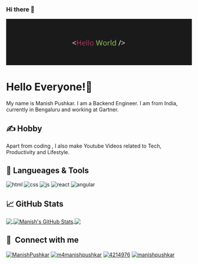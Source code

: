 ### Hi there 👋

<!--
**iampushkar/iampushkar** is a ✨ _special_ ✨ repository because its `README.md` (this file) appears on your GitHub profile.

Here are some ideas to get you started:

- 🔭 I’m currently working on ...
- 🌱 I’m currently learning ...
- 👯 I’m looking to collaborate on ...
- 🤔 I’m looking for help with ...
- 💬 Ask me about ...
- 📫 How to reach me: ...
- 😄 Pronouns: ...
- ⚡ Fun fact: ...
-->
![Header](https://github.com/AashimaAhuja/AashimaAhuja/blob/main/images/banner.png)

# Hello Everyone!👋

My name is Manish Pushkar. I am a Backend Engineer. I am from India, currently in Bengaluru and working at Gartner.

## &#x270d; Hobby

Apart from coding , I also make Youtube Videos related to Tech, Productivity and Lifestyle.

## 🔧 Langueages & Tools
<p align='left'>
  <img src="https://upload.wikimedia.org/wikipedia/commons/thumb/6/61/HTML5_logo_and_wordmark.svg/2048px-HTML5_logo_and_wordmark.svg.png" alt="html" width="40" height="40">
  <img src='https://upload.wikimedia.org/wikipedia/commons/thumb/d/d5/CSS3_logo_and_wordmark.svg/1200px-CSS3_logo_and_wordmark.svg.png' alt="css" width="40" height="40">
  <img src='https://upload.wikimedia.org/wikipedia/commons/6/6a/JavaScript-logo.png' height='30' width='auto' alt="js">
   <img src="https://upload.wikimedia.org/wikipedia/commons/thumb/a/a7/React-icon.svg/1280px-React-icon.svg.png" alt="react" width="auto" height="40"/>
   <img src="https://angular.io/assets/images/logos/angular/angular.svg" alt="angular" width="40" height="40"/>
</p>


## &#x1f4c8; GitHub Stats
<a href="https://github.com/iampushkar/iampushkar">
  <img align="center" src="https://github-readme-stats.vercel.app/api/top-langs/?username=iampushkar&title_color=ffffff&text_color=c9cacc&icon_color=2bbc8a&bg_color=1d1f21&langs_count=3" />
</a>
<a href="https://github.com/iampushkar/iampushkar">
  <img align="center" src="https://github-readme-stats.vercel.app/api?username=iampushkar&show_icons=true&line_height=27&count_private=true&title_color=ffffff&text_color=c9cacc&icon_color=2bbc8a&bg_color=1d1f21" alt="Manish's GitHub Stats" />
</a>
<a href="https://github.com/iampushkar/iampushkar">
   <img align="center" src="https://github-readme-stats.vercel.app/api/pin/?username=iampushkar&repo=Certificate&title_color=ffffff&text_color=c9cacc&icon_color=2bbc8a&bg_color=1d1f21" />
</a>
<!--
<a href="https://github.com/iampushkar/iampushkar">
   <img align="center" src="https://github-readme-stats.vercel.app/api/pin/?username=iampushkar&repo=star-wars &title_color=ffffff&text_color=c9cacc&icon_color=2bbc8a&bg_color=1d1f21" />
</a>
<a href="https://github.com/iampushkar/iampushkar">
   <img align="center" src="https://github-readme-stats.vercel.app/api/pin/?username=iampushkar&repo=Infinite-scroll &title_color=ffffff&text_color=c9cacc&icon_color=2bbc8a&bg_color=1d1f21" />
</a>
-->

## 🔗 &nbsp;**Connect with me**
<p align="left">
<a href="https://twitter.com/ManishPushkar" target="blank"><img align="center" src="https://raw.githubusercontent.com/rahuldkjain/github-profile-readme-generator/master/src/images/icons/Social/twitter.svg" alt="ManishPushkar" height="30" width="40" /></a>
<a href="https://linkedin.com/in/m4manishpushkar" target="blank"><img align="center" src="https://raw.githubusercontent.com/rahuldkjain/github-profile-readme-generator/master/src/images/icons/Social/linked-in-alt.svg" alt="m4manishpushkar" height="30" width="40" /></a>
<a href="https://stackoverflow.com/users/4214976" target="blank"><img align="center" src="https://raw.githubusercontent.com/rahuldkjain/github-profile-readme-generator/master/src/images/icons/Social/stack-overflow.svg" alt="4214976" height="30" width="40" /></a>
<a href="https://instagram.com/manishpushkar" target="blank"><img align="center" src="https://raw.githubusercontent.com/rahuldkjain/github-profile-readme-generator/master/src/images/icons/Social/instagram.svg" alt="manishpushkar" height="30" width="40" /></a>



[1.1]: https://i.imgur.com/Vahbdkj.png (linkedin icon)
